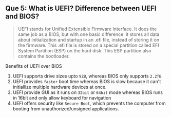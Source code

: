 ## Que 5: What is UEFI? Difference between UEFI and BIOS?

> UEFI stands for Unified Extensible Firmware Interface. It does the same job as a BIOS, but with one basic difference: it stores all data about initialization and startup in an .efi file, instead of storing it on the firmware.
> This .efi file is stored on a special partition called EFI System Partition (ESP) on the hard disk. This ESP partition also contains the bootloader.

Benefits of UEFI over BIOS
1. UEFI supports drive sizes upto `9ZB`, whereas BIOS only supports `2.2TB`
2. UEFI provides `faster` boot time whereas BIOS is slow because it can't initiallize multiple hardware devices at once.
3. UEFI provide GUI as it runs on `32bit` or `64bit` mode whereas BIOS runs in 16bit and only allow keyboard for navigation
4. UEFI offers security like `Secure Boot`, which prevents the computer from booting from unauthorized/unsigned applications. 
